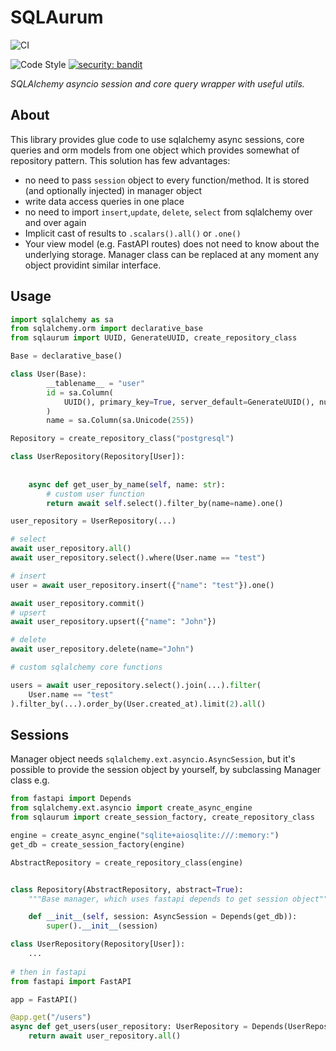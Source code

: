 # SQLAurum

[//]: # (![Checks]&#40;https://img.shields.io/github/checks-status/performancemedia/sqlaurum/master&#41;)

![CI](https://github.com/performancemedia/sqlaurum/workflows/CI/badge.svg)

[//]: # (![Build]&#40;https://github.com/performancemedia/sqlaurum/workflows/Publish/badge.svg&#41;)

[//]: # (![License]&#40;https://img.shields.io/github/license/performancemedia/sqlaurum&#41;)

[//]: # (![Python]&#40;https://img.shields.io/pypi/pyversions/sqlaurum&#41;)

[//]: # (![Format]&#40;https://img.shields.io/pypi/format/sqlaurum&#41;)

[//]: # (![PyPi]&#40;https://img.shields.io/pypi/v/sqlaurum&#41;)

![Code Style](https://img.shields.io/badge/code%20style-black-000000.svg)
[![security: bandit](https://img.shields.io/badge/security-bandit-yellow.svg)](https://github.com/PyCQA/bandit)


*SQLAlchemy asyncio session and core query wrapper with useful utils.*

## About

This library provides glue code to use sqlalchemy async sessions, core queries and orm models 
from one object which provides somewhat of repository pattern. This solution has few advantages:

- no need to pass `session` object to every function/method. It is stored (and optionally injected) in manager object
- write data access queries in one place
- no need to import `insert`,`update`, `delete`, `select` from sqlalchemy over and over again
- Implicit cast of results to `.scalars().all()` or `.one()`
- Your view model (e.g. FastAPI routes) does not need to know about the underlying storage. Manager class can be replaced at any moment any object providint similar interface.


## Usage

```python
import sqlalchemy as sa
from sqlalchemy.orm import declarative_base
from sqlaurum import UUID, GenerateUUID, create_repository_class

Base = declarative_base()

class User(Base):
        __tablename__ = "user"
        id = sa.Column(
            UUID(), primary_key=True, server_default=GenerateUUID(), nullable=False
        )
        name = sa.Column(sa.Unicode(255))

Repository = create_repository_class("postgresql")

class UserRepository(Repository[User]):
    
    
    async def get_user_by_name(self, name: str):
        # custom user function
        return await self.select().filter_by(name=name).one()

user_repository = UserRepository(...)

# select
await user_repository.all()
await user_repository.select().where(User.name == "test")

# insert
user = await user_repository.insert({"name": "test"}).one()

await user_repository.commit()
# upsert
await user_repository.upsert({"name": "John"})

# delete
await user_repository.delete(name="John")

# custom sqlalchemy core functions

users = await user_repository.select().join(...).filter(
    User.name == "test"
).filter_by(...).order_by(User.created_at).limit(2).all()

```

## Sessions

Manager object needs `sqlalchemy.ext.asyncio.AsyncSession`, but it's possible
to provide the session object by yourself, by subclassing Manager class e.g.


```python
from fastapi import Depends
from sqlalchemy.ext.asyncio import create_async_engine
from sqlaurum import create_session_factory, create_repository_class

engine = create_async_engine("sqlite+aiosqlite:///:memory:")
get_db = create_session_factory(engine)

AbstractRepository = create_repository_class(engine)


class Repository(AbstractRepository, abstract=True):
    """Base manager, which uses fastapi depends to get session object"""

    def __init__(self, session: AsyncSession = Depends(get_db)):
        super().__init__(session)

class UserRepository(Repository[User]):
    ...
        
# then in fastapi
from fastapi import FastAPI

app = FastAPI()

@app.get("/users")
async def get_users(user_repository: UserRepository = Depends(UserRepository)):
    return await user_repository.all()

```
